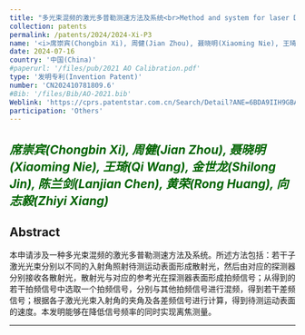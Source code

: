 ```yaml
---
title: "多光束混频的激光多普勒测速方法及系统<br>Method and system for laser Doppler velocimetry with multibeam mixing"
collection: patents
permalink: /patents/2024/2024-Xi-P3
name: '<i>席崇宾(Chongbin Xi), 周健(Jian Zhou), 聂晓明(Xiaoming Nie), 王琦(Qi Wang), 金世龙(Shilong Jin), 陈兰剑(Lanjian Chen), 黄荣(Rong Huang), <strong>向志毅(Zhiyi Xiang)</strong></i>'
date: 2024-07-16
country: '中国(China)'
#paperurl: '/files/pub/2021 AO Calibration.pdf'
type: '发明专利(Invention Patent)'
number: 'CN202410781809.6'
#Bib: '/files/Bib/AO-2021.bib'
Weblink: 'https://cprs.patentstar.com.cn/Search/Detail?ANE=6BDA9IIH9GBA9GCD9IFF9IDCDIFA9DCE8AHA9AFE4BDAAFDA'
participation: 'Others'
---
```


<font color="#006400"><i>席崇宾(Chongbin Xi), 周健(Jian Zhou), 聂晓明(Xiaoming Nie), 王琦(Qi Wang), 金世龙(Shilong Jin), 陈兰剑(Lanjian Chen), 黄荣(Rong Huang), <strong>向志毅(Zhiyi Xiang)</strong></i></font>
------

**Abstract**
------
本申请涉及一种多光束混频的激光多普勒测速方法及系统。所述方法包括：若干子激光光束分别以不同的入射角照射待测运动表面形成散射光，然后由对应的探测器分别接收各散射光，散射光与对应的参考光在探测器表面形成拍频信号；从得到的若干拍频信号中选取一个拍频信号，分别与其他拍频信号进行混频，得到若干差频信号；根据各子激光光束入射角的夹角及各差频信号进行计算，得到待测运动表面的速度。本发明能够在降低信号频率的同时实现离焦测量。

------